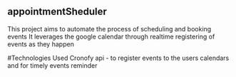 ## appointmentSheduler
This project aims to automate the process of scheduling and booking events
It leverages the google calendar through realtime registering of events as they happen

#Technologies Used
Cronofy api - to register events to the users calendars and for timely events reminder
